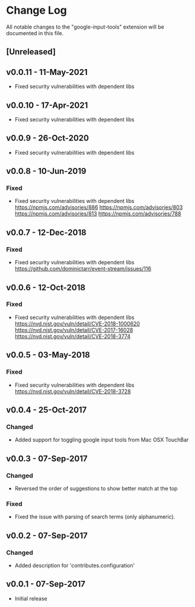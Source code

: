 # Change Log

All notable changes to the "google-input-tools" extension will be documented in this file.

## [Unreleased]

## v0.0.11 - 11-May-2021

- Fixed security vulnerabilities with dependent libs

## v0.0.10 - 17-Apr-2021

- Fixed security vulnerabilities with dependent libs

## v0.0.9 - 26-Oct-2020

- Fixed security vulnerabilities with dependent libs

## v0.0.8 - 10-Jun-2019

### Fixed

- Fixed security vulnerabilities with dependent libs https://npmjs.com/advisories/886 https://npmjs.com/advisories/803 https://npmjs.com/advisories/813 https://npmjs.com/advisories/788

## v0.0.7 - 12-Dec-2018

### Fixed

- Fixed security vulnerabilities with dependent libs https://github.com/dominictarr/event-stream/issues/116

## v0.0.6 - 12-Oct-2018

### Fixed

- Fixed security vulnerabilities with dependent libs https://nvd.nist.gov/vuln/detail/CVE-2018-1000620 https://nvd.nist.gov/vuln/detail/CVE-2017-16028 https://nvd.nist.gov/vuln/detail/CVE-2018-3774

## v0.0.5 - 03-May-2018

### Fixed

- Fixed security vulnerabilities with dependent libs https://nvd.nist.gov/vuln/detail/CVE-2018-3728

## v0.0.4 - 25-Oct-2017

### Changed

- Added support for toggling google input tools from Mac OSX TouchBar

## v0.0.3 - 07-Sep-2017

### Changed

- Reversed the order of suggestions to show better match at the top

### Fixed

- Fixed the issue with parsing of search terms (only alphanumeric).

## v0.0.2 - 07-Sep-2017

### Changed

- Added description for 'contributes.configuration'

## v0.0.1 - 07-Sep-2017

- Initial release
